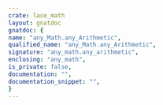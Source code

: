 ```yaml
---
crate: lace_math
layout: gnatdoc
gnatdoc: {
name: "any_Math.any_Arithmetic",
qualified_name: "any_Math.any_Arithmetic",
signature: "any_math.any_arithmetic",
enclosing: "any_math",
is_private: false,
documentation: "",
documentation_snippet: "",
}
---
```

